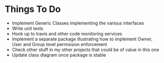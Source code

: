 # Things To Do
 * Implement Generic Classes implementing the various interfaces
 * Write unit tests
 * Hook up to travis and other code monitoring services
 * Implement a separate package illustrating how to implement Owner, User and Group level permission enforcement
 * Check other stuff in my other projects that could be of value in this one
 * Update class diagram once package is stable
 